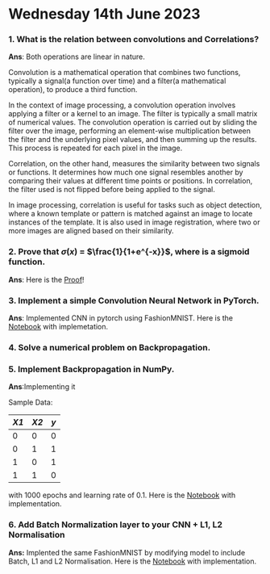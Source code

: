# Wednesday 14th June 2023

### 1. What is the relation between convolutions and Correlations?

**Ans**: Both operations are linear in nature.

Convolution is a mathematical operation that combines two functions, typically a signal(a function over time) and a filter(a mathematical operation), to produce a third function. 

In the context of image processing, a convolution operation involves applying a filter or a kernel to an image. The filter is typically a small matrix of numerical values. The convolution operation is carried out by sliding the filter over the image, performing an element-wise multiplication between the filter and the underlying pixel values, and then summing up the results. This process is repeated for each pixel in the image.

Correlation, on the other hand, measures the similarity between two signals or functions. It determines how much one signal resembles another by comparing their values at different time points or positions. In correlation, the filter used is not flipped before being applied to the signal.

In image processing, correlation is useful for tasks such as object detection, where a known template or pattern is matched against an image to locate instances of the template. It is also used in image registration, where two or more images are aligned based on their similarity.


### 2. Prove that $\sigma(x)$ = $\frac{1}{1+e^{-x}}$, where is a sigmoid function.

**Ans**: Here is the [Proof](./sigmoid%20Proof.jpg)!

### 3. Implement a simple Convolution Neural Network in PyTorch.

**Ans**: Implemented CNN in pytorch using FashionMNIST. Here is the [Notebook](./simplecnn.ipynb) with implemetation.

### 4. Solve a numerical problem on Backpropagation.

### 5. Implement Backpropagation in NumPy.

**Ans**:Implementing it

Sample Data:

|*X1*|*X2*|*y*|
|---|---|---|
|0|0|0|
|0|1|1|
|1|0|1|
|1|1|0|

with 1000 epochs and learning rate of 0.1. Here is the [Notebook](./backpropogation-numpy.ipynb) with implementation.


### 6. Add Batch Normalization layer to your CNN + L1, L2 Normalisation

**Ans:** Implented the same FashionMNIST by modifying model to include Batch, L1 and L2 Normalisation. Here is the [Notebook](./simplecnn-batch-l1-l2.ipynb) with implementation.